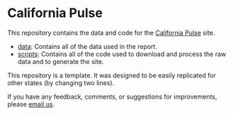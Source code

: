 # California Pulse

This repository contains the data and code for the [California
Pulse](https://stanford-datalab.github.io/covid-19-ca) site.

* [data](data): Contains all of the data used in the report.
* [scripts](scripts): Contains all of the code used to download and process the raw data and to generate the site.

This repository is a template. It was designed to be easily replicated for other states (by changing two lines).

If you have any feedback, comments, or suggestions for improvements, please [email us](mailto:datalab@stanford.edu).
